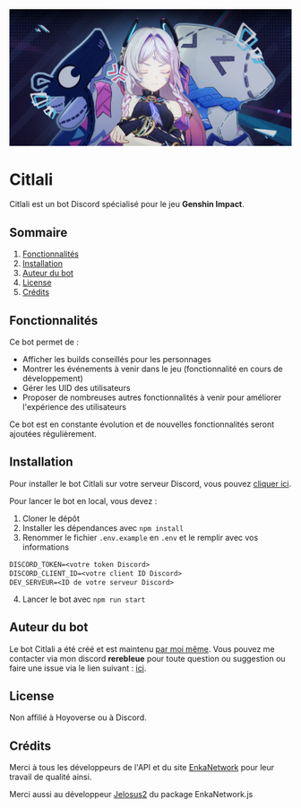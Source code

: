 <img src="./z_img/bot/banniere.png">

# Citlali

Citlali est un bot Discord spécialisé pour le jeu **Genshin Impact**.

## Sommaire

1. [Fonctionnalités](#fonctionnalités)
2. [Installation](#installation)
3. [Auteur du bot](#auteur-du-bot)
4. [License](#license)
5. [Crédits](#crédits)

## Fonctionnalités

Ce bot permet de :

- Afficher les builds conseillés pour les personnages
- Montrer les événements à venir dans le jeu (fonctionnalité en cours de développement)
- Gérer les UID des utilisateurs
- Proposer de nombreuses autres fonctionnalités à venir pour améliorer l'expérience des utilisateurs

Ce bot est en constante évolution et de nouvelles fonctionnalités seront ajoutées régulièrement.

## Installation

Pour installer le bot Citlali sur votre serveur Discord, vous pouvez [cliquer ici](https://discord.com/oauth2/authorize?client_id=1300834433221267549&permissions=0&integration_type=0&scope=bot).

Pour lancer le bot en local, vous devez :

1. Cloner le dépôt
2. Installer les dépendances avec `npm install`
3. Renommer le fichier `.env.example` en `.env` et le remplir avec vos informations
    

```env
DISCORD_TOKEN=<votre token Discord>
DISCORD_CLIENT_ID=<votre client ID Discord>
DEV_SERVEUR=<ID de votre serveur Discord>
```
    


4. Lancer le bot avec `npm run start`


## Auteur du bot

Le bot Citlali a été créé et est maintenu [par moi même](https://github.com/matheo-1712). Vous pouvez me contacter via mon discord **rerebleue** pour toute question ou suggestion ou faire une issue via le lien suivant : [ici](https://github.com/RereBleue/Citlali/issues).

## License

Non affilié à Hoyoverse ou à Discord.

## Crédits

Merci à tous les développeurs de l'API et du site [EnkaNetwork](https://enka.network) pour leur travail de qualité ainsi.

Merci aussi au développeur [Jelosus2](https://github.com/Jelosus2) du package EnkaNetwork.js 